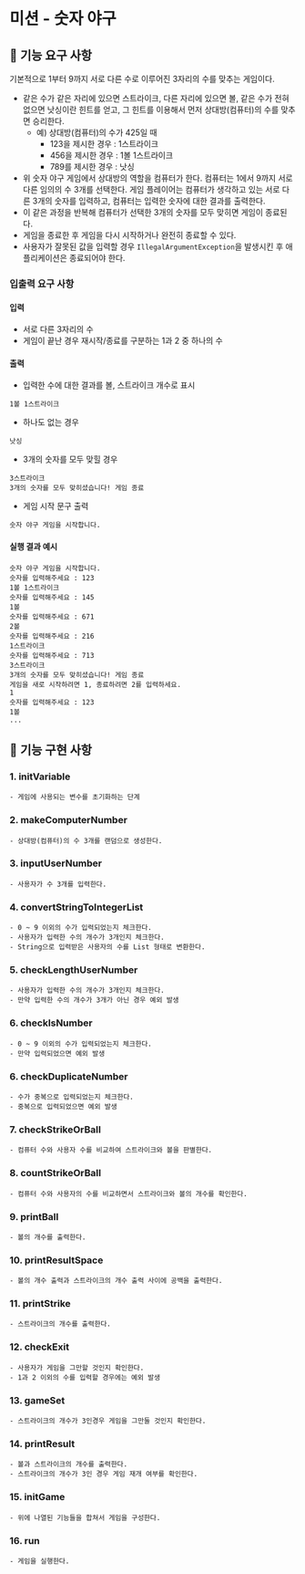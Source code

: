 # 미션 - 숫자 야구

## 🚀 기능 요구 사항

기본적으로 1부터 9까지 서로 다른 수로 이루어진 3자리의 수를 맞추는 게임이다.

- 같은 수가 같은 자리에 있으면 스트라이크, 다른 자리에 있으면 볼, 같은 수가 전혀 없으면 낫싱이란 힌트를 얻고, 그 힌트를 이용해서 먼저 상대방(컴퓨터)의 수를 맞추면 승리한다.
    - 예) 상대방(컴퓨터)의 수가 425일 때
        - 123을 제시한 경우 : 1스트라이크
        - 456을 제시한 경우 : 1볼 1스트라이크
        - 789를 제시한 경우 : 낫싱
- 위 숫자 야구 게임에서 상대방의 역할을 컴퓨터가 한다. 컴퓨터는 1에서 9까지 서로 다른 임의의 수 3개를 선택한다. 게임 플레이어는 컴퓨터가 생각하고 있는 서로 다른 3개의 숫자를 입력하고, 컴퓨터는 입력한 숫자에 대한
  결과를 출력한다.
- 이 같은 과정을 반복해 컴퓨터가 선택한 3개의 숫자를 모두 맞히면 게임이 종료된다.
- 게임을 종료한 후 게임을 다시 시작하거나 완전히 종료할 수 있다.
- 사용자가 잘못된 값을 입력할 경우 `IllegalArgumentException`을 발생시킨 후 애플리케이션은 종료되어야 한다.

### 입출력 요구 사항

#### 입력

- 서로 다른 3자리의 수
- 게임이 끝난 경우 재시작/종료를 구분하는 1과 2 중 하나의 수

#### 출력

- 입력한 수에 대한 결과를 볼, 스트라이크 개수로 표시

```
1볼 1스트라이크
```

- 하나도 없는 경우

```
낫싱
```

- 3개의 숫자를 모두 맞힐 경우

```
3스트라이크
3개의 숫자를 모두 맞히셨습니다! 게임 종료
```

- 게임 시작 문구 출력

```
숫자 야구 게임을 시작합니다.
``` 

#### 실행 결과 예시

```
숫자 야구 게임을 시작합니다.
숫자를 입력해주세요 : 123
1볼 1스트라이크
숫자를 입력해주세요 : 145
1볼
숫자를 입력해주세요 : 671
2볼
숫자를 입력해주세요 : 216
1스트라이크
숫자를 입력해주세요 : 713
3스트라이크
3개의 숫자를 모두 맞히셨습니다! 게임 종료
게임을 새로 시작하려면 1, 종료하려면 2를 입력하세요.
1
숫자를 입력해주세요 : 123
1볼
...
```
## 🎯 기능 구현 사항
### 1.  initVariable
```
- 게임에 사용되는 변수를 초기화하는 단계
```
### 2.  makeComputerNumber
```
- 상대방(컴퓨터)의 수 3개를 랜덤으로 생성한다.
```

### 3.  inputUserNumber
```
- 사용자가 수 3개를 입력한다.
```
### 4.  convertStringToIntegerList
```
- 0 ~ 9 이외의 수가 입력되었는지 체크한다. 
- 사용자가 입력한 수의 개수가 3개인지 체크한다.
- String으로 입력받은 사용자의 수를 List 형태로 변환한다.
```
### 5.  checkLengthUserNumber
```
- 사용자가 입력한 수의 개수가 3개인지 체크한다.
- 만약 입력한 수의 개수가 3개가 아닌 경우 예외 발생
```
### 6.  checkIsNumber
```
- 0 ~ 9 이외의 수가 입력되었는지 체크한다. 
- 만약 입력되었으면 예외 발생
```
### 6.  checkDuplicateNumber
```
- 수가 중복으로 입력되었는지 체크한다.
- 중복으로 입력되었으면 예외 발생
```
### 7.  checkStrikeOrBall
```
- 컴퓨터 수와 사용자 수를 비교하여 스트라이크와 볼을 판별한다.
```
### 8.  countStrikeOrBall
```
- 컴퓨터 수와 사용자의 수를 비교하면서 스트라이크와 볼의 개수를 확인한다.
```
### 9.  printBall
```
- 볼의 개수를 출력한다.
```
### 10. printResultSpace
```
- 볼의 개수 출력과 스트라이크의 개수 출력 사이에 공백을 출력한다.
```
### 11. printStrike
```
- 스트라이크의 개수를 출력한다.
```
### 12. checkExit
```
- 사용자가 게임을 그만할 것인지 확인한다.
- 1과 2 이외의 수를 입력할 경우에는 예외 발생
```
### 13. gameSet
```
- 스트라이크의 개수가 3인경우 게임을 그만둘 것인지 확인한다.
```
### 14. printResult
```
- 볼과 스트라이크의 개수를 출력한다.
- 스트라이크의 개수가 3인 경우 게임 재개 여부를 확인한다.
```
### 15. initGame
```
- 위에 나열된 기능들을 합쳐서 게임을 구성한다.
```
### 16. run
```
- 게임을 실행한다.
```